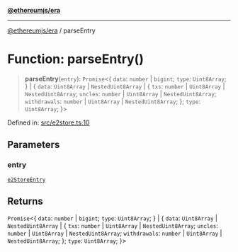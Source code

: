 [**@ethereumjs/era**](../README.md)

***

[@ethereumjs/era](../README.md) / parseEntry

# Function: parseEntry()

> **parseEntry**(`entry`): `Promise`\<\{ `data`: `number` \| `bigint`; `type`: `Uint8Array`; \} \| \{ `data`: `Uint8Array` \| `NestedUint8Array` \| \{ `txs`: `number` \| `Uint8Array` \| `NestedUint8Array`; `uncles`: `number` \| `Uint8Array` \| `NestedUint8Array`; `withdrawals`: `number` \| `Uint8Array` \| `NestedUint8Array`; \}; `type`: `Uint8Array`; \}\>

Defined in: [src/e2store.ts:10](https://github.com/Dargon789/ethereumjs-monorepo/blob/master/packages/era/src/e2store.ts#L10)

## Parameters

### entry

[`e2StoreEntry`](../type-aliases/e2StoreEntry.md)

## Returns

`Promise`\<\{ `data`: `number` \| `bigint`; `type`: `Uint8Array`; \} \| \{ `data`: `Uint8Array` \| `NestedUint8Array` \| \{ `txs`: `number` \| `Uint8Array` \| `NestedUint8Array`; `uncles`: `number` \| `Uint8Array` \| `NestedUint8Array`; `withdrawals`: `number` \| `Uint8Array` \| `NestedUint8Array`; \}; `type`: `Uint8Array`; \}\>
